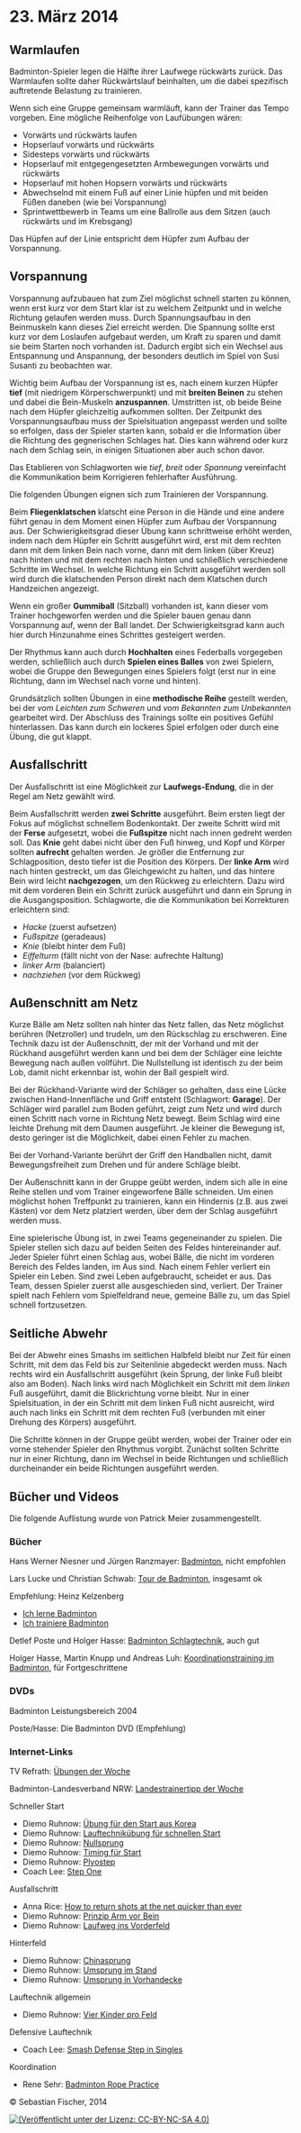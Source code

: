 # 23. März 2014


## Warmlaufen

Badminton-Spieler legen die Hälfte ihrer Laufwege rückwärts zurück.
Das Warmlaufen sollte daher Rückwärtslauf beinhalten, um die dabei
spezifisch auftretende Belastung zu trainieren.

Wenn sich eine Gruppe gemeinsam warmläuft, kann der Trainer das Tempo
vorgeben. Eine mögliche Reihenfolge von Laufübungen wären: 

  * Vorwärts und rückwärts laufen
  * Hopserlauf vorwärts und rückwärts
  * Sidesteps vorwärts und rückwärts
  * Hopserlauf mit entgegengesetzten Armbewegungen vorwärts und rückwärts
  * Hopserlauf mit hohen Hopsern vorwärts und rückwärts
  * Abwechselnd mit einem Fuß auf einer Linie hüpfen und mit beiden Füßen daneben (wie bei Vorspannung)
  * Sprintwettbewerb in Teams um eine Ballrolle aus dem Sitzen (auch rückwärts und im Krebsgang)

Das Hüpfen auf der Linie entspricht dem Hüpfer zum Aufbau der Vorspannung.


## Vorspannung

Vorspannung aufzubauen hat zum Ziel möglichst schnell starten zu
können, wenn erst kurz vor dem Start klar ist zu welchem Zeitpunkt und
in welche Richtung gelaufen werden muss. Durch Spannungsaufbau in den
Beinmuskeln kann dieses Ziel erreicht werden. Die Spannung sollte erst
kurz vor dem Loslaufen aufgebaut werden, um Kraft zu sparen und damit
sie beim Starten noch vorhanden ist. Dadurch ergibt sich ein Wechsel
aus Entspannung und Anspannung, der besonders deutlich im Spiel von
Susi Susanti zu beobachten war.

Wichtig beim Aufbau der Vorspannung ist es, nach einem kurzen Hüpfer
__tief__ (mit niedrigem Körperschwerpunkt) und mit __breiten Beinen__
zu stehen und dabei die Bein-Muskeln __anzuspannen__. Umstritten ist,
ob beide Beine nach dem Hüpfer gleichzeitig aufkommen sollten. Der
Zeitpunkt des Vorspannungsaufbau muss der Spielsituation angepasst
werden und sollte so erfolgen, dass der Spieler starten kann, sobald
er die Information über die Richtung des gegnerischen Schlages hat.
Dies kann während oder kurz nach dem Schlag sein, in einigen
Situationen aber auch schon davor.

Das Etablieren von Schlagworten wie *tief*, *breit* oder *Spannung*
vereinfacht die Kommunikation beim Korrigieren fehlerhafter
Ausführung.

Die folgenden Übungen eignen sich zum Trainieren der Vorspannung.

Beim __Fliegenklatschen__ klatscht eine Person in die Hände und eine
andere führt genau in dem Moment einen Hüpfer zum Aufbau der
Vorspannung aus. Der Schwierigkeitsgrad dieser Übung kann schrittweise
erhöht werden, indem nach dem Hüpfer ein Schritt ausgeführt wird, erst
mit dem rechten dann mit dem linken Bein nach vorne, dann mit dem
linken (über Kreuz) nach hinten und mit dem rechten nach hinten und
schließlich verschiedene Schritte im Wechsel. In welche Richtung ein
Schritt ausgeführt werden soll wird durch die klatschenden Person
direkt nach dem Klatschen durch Handzeichen angezeigt.

Wenn ein großer __Gummiball__ (Sitzball) vorhanden ist, kann dieser vom
Trainer hochgeworfen werden und die Spieler bauen genau dann
Vorspannung auf, wenn der Ball landet. Der Schwierigkeitsgrad kann
auch hier durch Hinzunahme eines Schrittes gesteigert werden.

Der Rhythmus kann auch durch __Hochhalten__ eines Federballs
vorgegeben werden, schließlich auch durch __Spielen eines Balles__ von
zwei Spielern, wobei die Gruppe den Bewegungen eines Spielers folgt
(erst nur in eine Richtung, dann im Wechsel nach vorne und hinten).

Grundsätzlich sollten Übungen in eine __methodische Reihe__ gestellt
werden, bei der *vom Leichten zum Schweren* und *vom Bekannten zum
Unbekannten* gearbeitet wird. Der Abschluss des Trainings sollte ein
positives Gefühl hinterlassen. Das kann durch ein lockeres Spiel
erfolgen oder durch eine Übung, die gut klappt.


## Ausfallschritt

Der Ausfallschritt ist eine Möglichkeit zur __Laufwegs-Endung__, die
in der Regel am Netz gewählt wird.

Beim Ausfallschritt werden __zwei Schritte__ ausgeführt. Beim ersten
liegt der Fokus auf möglichst schnellem Bodenkontakt. Der zweite
Schritt wird mit der __Ferse__ aufgesetzt, wobei die __Fußspitze__
nicht nach innen gedreht werden soll. Das __Knie__ geht dabei nicht
über den Fuß hinweg, und Kopf und Körper sollten __aufrecht__ gehalten
werden. Je größer die Entfernung zur Schlagposition, desto tiefer ist
die Position des Körpers. Der __linke Arm__ wird nach hinten
gestreckt, um das Gleichgewicht zu halten, und das hintere Bein wird
leicht __nachgezogen__, um den Rückweg zu erleichtern. Dazu wird mit
dem vorderen Bein ein Schritt zurück ausgeführt und dann ein Sprung in
die Ausgangsposition. Schlagworte, die die Kommunikation bei
Korrekturen erleichtern sind:

  * *Hacke* (zuerst aufsetzen)
  * *Fußspitze* (geradeaus)
  * *Knie* (bleibt hinter dem Fuß)
  * *Eiffelturm* (fällt nicht von der Nase: aufrechte Haltung)
  * *linker Arm* (balanciert)
  * *nachziehen* (vor dem Rückweg)


## Außenschnitt am Netz

Kurze Bälle am Netz sollten nah hinter das Netz fallen, das Netz
möglichst berühren (Netzroller) und trudeln, um den Rückschlag zu
erschweren. Eine Technik dazu ist der Außenschnitt, der mit der
Vorhand und mit der Rückhand ausgeführt werden kann und bei dem der
Schläger eine leichte Bewegung nach außen vollführt. Die Nullstellung
ist identisch zu der beim Lob, damit nicht erkennbar ist, wohin der
Ball gespielt wird.

Bei der Rückhand-Variante wird der Schläger so gehalten, dass eine
Lücke zwischen Hand-Innenfläche und Griff entsteht (Schlagwort:
__Garage__). Der Schläger wird parallel zum Boden geführt, zeigt zum
Netz und wird durch einen Schritt nach vorne in Richtung Netz bewegt.
Beim Schlag wird eine leichte Drehung mit dem Daumen ausgeführt. Je
kleiner die Bewegung ist, desto geringer ist die Möglichkeit, dabei
einen Fehler zu machen.

Bei der Vorhand-Variante berührt der Griff den Handballen nicht, damit
Bewegungsfreiheit zum Drehen und für andere Schläge bleibt.

Der Außenschnitt kann in der Gruppe geübt werden, indem sich alle in
eine Reihe stellen und vom Trainer eingeworfene Bälle schneiden. Um
einen möglichst hohen Treffpunkt zu trainieren, kann ein Hindernis
(z.B. aus zwei Kästen) vor dem Netz platziert werden, über dem der
Schlag ausgeführt werden muss.

Eine spielerische Übung ist, in zwei Teams gegeneinander zu spielen.
Die Spieler stellen sich dazu auf beiden Seiten des Feldes
hintereinander auf. Jeder Spieler führt einen Schlag aus, wobei Bälle,
die nicht im vorderen Bereich des Feldes landen, im Aus sind. Nach
einem Fehler verliert ein Spieler ein Leben. Sind zwei Leben
aufgebraucht, scheidet er aus. Das Team, dessen Spieler zuerst alle
ausgeschieden sind, verliert. Der Trainer spielt nach Fehlern vom
Spielfeldrand neue, gemeine Bälle zu, um das Spiel schnell
fortzusetzen.


## Seitliche Abwehr

Bei der Abwehr eines Smashs im seitlichen Halbfeld bleibt nur Zeit für
einen Schritt, mit dem das Feld bis zur Seitenlinie abgedeckt werden
muss. Nach rechts wird ein Ausfallschritt ausgeführt (kein Sprung, der
linke Fuß bleibt also am Boden). Nach links wird nach Möglichkeit ein
Schritt mit dem *linken* Fuß ausgeführt, damit die Blickrichtung vorne
bleibt. Nur in einer Spielsituation, in der ein Schritt mit dem linken
Fuß nicht ausreicht, wird auch nach links ein Schritt mit dem rechten
Fuß (verbunden mit einer Drehung des Körpers) ausgeführt.

Die Schritte können in der Gruppe geübt werden, wobei der Trainer oder
ein vorne stehender Spieler den Rhythmus vorgibt. Zunächst sollten
Schritte nur in einer Richtung, dann im Wechsel in beide Richtungen
und schließlich durcheinander ein beide Richtungen ausgeführt werden.


## Bücher und Videos

Die folgende Auflistung wurde von Patrick Meier zusammengestellt.

### Bücher

Hans Werner Niesner und Jürgen Ranzmayer: [Badminton], nicht
empfohlen

Lars Lucke und Christian Schwab: [Tour de Badminton], insgesamt ok

Empfehlung: Heinz Kelzenberg
  * [Ich lerne Badminton]
  * [Ich trainiere Badminton]

Detlef Poste und Holger Hasse: [Badminton Schlagtechnik], auch gut

Holger Hasse, Martin Knupp und Andreas Luh: [Koordinationstraining im
Badminton], für Fortgeschrittene

[Badminton]: http://www.amazon.de/Badminton-Werner-Ranzmayer-J%C3%BCrgen-Niesner/dp/B003HMKJ1I/
[Tour de Badminton]: http://www.amazon.de/Tour-Badminton-Etappen-Einsteiger-Schlitzohr/dp/3000239480/
[Ich lerne Badminton]: http://www.amazon.de/Ich-lerne-Badminton-Katrin-Barth/dp/3898995100/
[Ich trainiere Badminton]: http://www.amazon.de/Ich-trainiere-Badminton-Trainiere-Schnelligkeit/dp/3898995852/
[Badminton Schlagtechnik]: http://www.amazon.de/Badminton-Schlagtechnik-Poste-Detlef-Holger/dp/B00CE0HXQ8/
[Koordinationstraining im Badminton]: http://www.amazon.de/Koordinationstraining-im-Badminton-Holger-Hasse/dp/3868841091/

### DVDs

Badminton Leistungsbereich 2004

Poste/Hasse: Die Badminton DVD (Empfehlung)

### Internet-Links

TV Refrath: [Übungen der Woche](http://www.tvr-badminton.de/media/videos.html)

Badminton-Landesverband NRW: [Landestrainertipp der Woche](http://www.badminton-nrw.de/index.php?id=996)

Schneller Start
  * Diemo Ruhnow: [Übung für den Start aus Korea](http://www.youtube.com/watch?v=J8rRGUcxvKQ)
  * Diemo Ruhnow: [Lauftechnikübung für schnellen Start](http://www.youtube.com/watch?v=8XSvBKi0Qq0)
  * Diemo Ruhnow: [Nullsprung](http://www.youtube.com/watch?v=GLgNtvAgm9I)
  * Diemo Ruhnow: [Timing für Start](http://www.youtube.com/watch?v=SYp9a9KyqJY)
  * Diemo Ruhnow: [Plyostep](http://www.youtube.com/watch?v=nkNMy4fe1II)
  * Coach Lee: [Step One](http://www.youtube.com/watch?v=ERTkrm8E-sA)

Ausfallschritt
  * Anna Rice: [How to return shots at the net quicker than ever](http://www.youtube.com/watch?v=sU7K66PeX8o)
  * Diemo Ruhnow: [Prinzip Arm vor Bein](http://www.youtube.com/watch?v=jewDWI4412c)
  * Diemo Ruhnow: [Laufweg ins Vorderfeld](http://www.youtube.com/watch?v=J7zTP1AUZR0)

Hinterfeld
  * Diemo Ruhnow: [Chinasprung](http://www.youtube.com/watch?v=Bhr0ho7fVP8)
  * Diemo Ruhnow: [Umsprung im Stand](http://www.youtube.com/watch?v=nkR3kiQfWWQ)
  * Diemo Ruhnow: [Umsprung in Vorhandecke](http://www.youtube.com/watch?v=t-DAR1bixLg)

Lauftechnik allgemein
  * Diemo Ruhnow: [Vier Kinder pro Feld](http://www.youtube.com/watch?v=ppt2wsOcnmo)

Defensive Lauftechnik
  * Coach Lee: [Smash Defense Step in Singles](http://www.youtube.com/watch?v=Tl4wESxs7Co)

Koordination
  * Rene Sehr: [Badminton Rope Practice](http://www.youtube.com/watch?v=2Wp-ZgGKVaM)


© Sebastian Fischer, 2014

[![(Veröffentlicht unter der Lizenz: CC-BY-NC-SA 4.0)](http://i.creativecommons.org/l/by-nc-sa/4.0/88x31.png)](http://creativecommons.org/licenses/by-nc-sa/4.0/deed.de)
